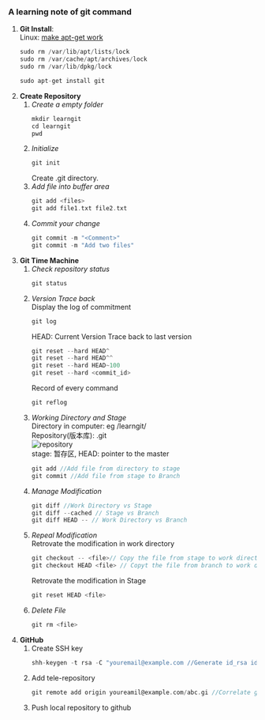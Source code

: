 ### A learning note of git command  
1. **Git Install**:    
Linux: [make apt-get work](https://askubuntu.com/questions/15433/unable-to-lock-the-administration-directory-var-lib-dpkg-is-another-process)   
    ```c
    sudo rm /var/lib/apt/lists/lock
    sudo rm /var/cache/apt/archives/lock
    sudo rm /var/lib/dpkg/lock
    ```
    ```c
    sudo apt-get install git
    ```
2. **Create Repository**
   1. _Create a empty folder_  
       ```c
       mkdir learngit
       cd learngit
       pwd
       ```  
   2. _Initialize_   
       ```c
       git init
       ```  
   		Create .git directory.
   3. _Add file into buffer area_  
       ```c
       git add <files>
       git add file1.txt file2.txt
       ```  
   4. _Commit your change_  
       ```c
       git commit -m "<Comment>"
       git commit -m "Add two files"
       ```  
3. **Git Time Machine**  
   1. _Check repository status_  
       ```c
       git status
       ```
   2. _Version Trace back_    
   Display the log of commitment  
       ```c
       git log
       ```  
       HEAD: Current Version
       Trace back to last version  
       ```c
       git reset --hard HEAD^
       git reset --hard HEAD^^ 
       git reset --hard HEAD~100  
       git reset --hard <commit_id> 
       ```   
       Record of every command  
       ```c
       git reflog
       ```  
   3. _Working Directory and Stage_  
       Directory in computer: eg /learngit/  
       Repository(版本库): .git  
       ![repository](https://cdn.liaoxuefeng.com/cdn/files/attachments/001384907702917346729e9afbf4127b6dfbae9207af016000/0)  
       stage: 暂存区, HEAD: pointer to the master  
       ```c
       git add //Add file from directory to stage
       git commit //Add file from stage to Branch
       ```  
    4. _Manage Modification_  
        ```c
        git diff //Work Directory vs Stage
        git diff --cached // Stage vs Branch
        git diff HEAD -- // Work Directory vs Branch
        ```
    5. *Repeal Modification*  
       Retrovate the modification in work directory  
         ```c
         git checkout -- <file>// Copy the file from stage to work directory
         git checkout HEAD <file> // Copyt the file from branch to work directory
         ```
       Retrovate the modification in Stage
        ```c
        git reset HEAD <file>  
        ```
    6. _Delete File_  
       ```c
       git rm <file>
       ```
 4. **GitHub**  
    1. Create SSH key
        ```c
        shh-keygen -t rsa -C "youremail@example.com	//Generate id_rsa id_rsa.pub
        ```
    2. Add tele-repository
       ```c
       git remote add origin youreamil@example.com/abc.gi //Correlate github with your local repository
       ```
    3. Push local repository to github
        ```c
			
        ```
















